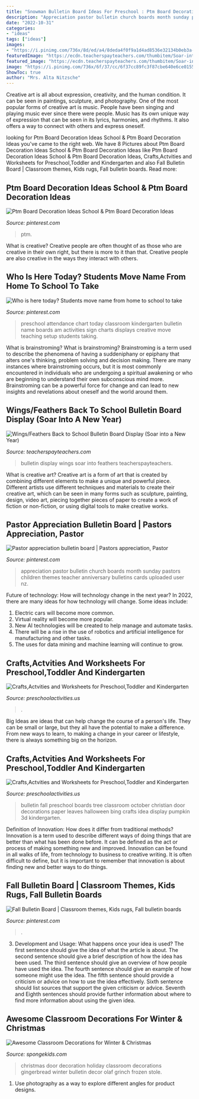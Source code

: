 ```yaml
---
title: "Snowman Bulletin Board Ideas For Preschool : Ptm Board Decoration Ideas School &amp; Ptm Board Decoration Ideas"
description: "Appreciation pastor bulletin church boards month sunday pastors children themes teacher anniversary bulletins cards uploaded user nz"
date: "2022-10-31"
categories:
- "ideas"
tags: ["ideas"]
images:
- "https://i.pinimg.com/736x/8d/ed/a4/8deda4f0f9a1d4ad8536e32134b0eb3a--pastor-appreciation-ideas-teacher-appreciation.jpg"
featuredImage: "https://ecdn.teacherspayteachers.com/thumbitem/Soar-into-a-New-Year-Wings-Feathers-Back-to-School-Bulletin-Board-Display-4642841-1571812395/original-4642841-2.jpg"
featured_image: "https://ecdn.teacherspayteachers.com/thumbitem/Soar-into-a-New-Year-Wings-Feathers-Back-to-School-Bulletin-Board-Display-4642841-1571812395/original-4642841-2.jpg"
image: "https://i.pinimg.com/736x/6f/37/cc/6f37cc89fc3f87cbe640e6ce01558d66.jpg"
ShowToc: true
author: "Mrs. Alta Nitzsche"
---
```



Creative art is all about expression, creativity, and the human condition. It can be seen in paintings, sculpture, and photography. One of the most popular forms of creative art is music. People have been singing and playing music ever since there were people. Music has its own unique way of expression that can be seen in its lyrics, harmonies, and rhythms. It also offers a way to connect with others and express oneself.

	

		
looking for Ptm Board Decoration Ideas School &amp; Ptm Board Decoration Ideas you've came to the right web. We have 8 Pictures about Ptm Board Decoration Ideas School &amp; Ptm Board Decoration Ideas like Ptm Board Decoration Ideas School &amp; Ptm Board Decoration Ideas, Crafts,Actvities and Worksheets for Preschool,Toddler and Kindergarten and also Fall Bulletin Board | Classroom themes, Kids rugs, Fall bulletin boards. Read more:
		
    
## Ptm Board Decoration Ideas School &amp; Ptm Board Decoration Ideas

<img loading=lazy src="https://i.pinimg.com/736x/6f/37/cc/6f37cc89fc3f87cbe640e6ce01558d66.jpg" onerror="this.onerror=null;this.src='https://tse3.mm.bing.net/th?id=OIP.k66BAHuBmpDw2t1tXSdSIAHaL6&amp;pid=15.1';" alt="Ptm Board Decoration Ideas School &amp; Ptm Board Decoration Ideas">

_Source: pinterest.com_

>ptm. 

	

What is creative?
Creative people are often thought of as those who are creative in their own right, but there is more to it than that. Creative people are also creative in the ways they interact with others.

    
## Who Is Here Today? Students Move Name From Home To School To Take

<img loading=lazy src="https://i.pinimg.com/736x/99/2e/d0/992ed0dba03fb89eb11f873269d8b365--teaching-activities-teaching-ideas.jpg" onerror="this.onerror=null;this.src='https://tse2.mm.bing.net/th?id=OIP.PpISEQs2CNvi1xijQmqH9wHaJ3&amp;pid=15.1';" alt="Who is here today? Students move name from home to school to take">

_Source: pinterest.com_

>preschool attendance chart today classroom kindergarten bulletin name boards am activities sign charts displays creative move teaching setup students taking. 

	

What is brainstroming?
What is brainstroming? Brainstroming is a term used to describe the phenomena of having a suddeniphany or epiphany that alters one's thinking, problem solving and decision making. There are many instances where brainstroming occurs, but it is most commonly encountered in individuals who are undergoing a spiritual awakening or who are beginning to understand their own subconscious mind more. Brainstroming can be a powerful force for change and can lead to new insights and revelations about oneself and the world around them.

    
## Wings/Feathers Back To School Bulletin Board Display (Soar Into A New Year)

<img loading=lazy src="https://ecdn.teacherspayteachers.com/thumbitem/Soar-into-a-New-Year-Wings-Feathers-Back-to-School-Bulletin-Board-Display-4642841-1571812395/original-4642841-2.jpg" onerror="this.onerror=null;this.src='https://tse1.mm.bing.net/th?id=OIP.wndtXkCIN2tFggy6allq4AAAAA&amp;pid=15.1';" alt="Wings/Feathers Back to School Bulletin Board Display (Soar into a New Year)">

_Source: teacherspayteachers.com_

>bulletin display wings soar into feathers teacherspayteachers. 

	

What is creative art?
Creative art is a form of art that is created by combining different elements to make a unique and powerful piece. Different artists use different techniques and materials to create their creative art, which can be seen in many forms such as sculpture, painting, design, video art, piecing together pieces of paper to create a work of fiction or non-fiction, or using digital tools to make creative works.

    
## Pastor Appreciation Bulletin Board | Pastors Appreciation, Pastor

<img loading=lazy src="https://i.pinimg.com/736x/8d/ed/a4/8deda4f0f9a1d4ad8536e32134b0eb3a--pastor-appreciation-ideas-teacher-appreciation.jpg" onerror="this.onerror=null;this.src='https://tse1.mm.bing.net/th?id=OIP.imwo06oI3YEe2uK8TGzOywHaFj&amp;pid=15.1';" alt="Pastor appreciation bulletin board | Pastors appreciation, Pastor">

_Source: pinterest.com_

>appreciation pastor bulletin church boards month sunday pastors children themes teacher anniversary bulletins cards uploaded user nz. 

	

Future of technology: How will technology change in the next year?
In 2022, there are many ideas for how technology will change. Some ideas include:
1. Electric cars will become more common.
2. Virtual reality will become more popular. 
3. New AI technologies will be created to help manage and automate tasks. 
4. There will be a rise in the use of robotics and artificial intelligence for manufacturing and other tasks. 
5. The uses for data mining and machine learning will continue to grow.

    
## Crafts,Actvities And Worksheets For Preschool,Toddler And Kindergarten

<img loading=lazy src="https://www.preschoolactivities.us/wp-content/uploads/2015/09/November-bulletin-board.jpg" onerror="this.onerror=null;this.src='https://tse3.mm.bing.net/th?id=OIP.urZrOTDOUyosQvGjfPjtDgHaJ4&amp;pid=15.1';" alt="Crafts,Actvities and Worksheets for Preschool,Toddler and Kindergarten">

_Source: preschoolactivities.us_

>. 

	

Big Ideas are ideas that can help change the course of a person's life. They can be small or large, but they all have the potential to make a difference. From new ways to learn, to making a change in your career or lifestyle, there is always something big on the horizon.

    
## Crafts,Actvities And Worksheets For Preschool,Toddler And Kindergarten

<img loading=lazy src="http://www.preschoolactivities.us/wp-content/uploads/2015/08/fall-tree-bulletin-board-5.jpg" onerror="this.onerror=null;this.src='https://tse2.mm.bing.net/th?id=OIP.dlDnVEIvd0t81M_tK9QfeAHaJ4&amp;pid=15.1';" alt="Crafts,Actvities and Worksheets for Preschool,Toddler and Kindergarten">

_Source: preschoolactivities.us_

>bulletin fall preschool boards tree classroom october christian door decorations paper leaves halloween bing crafts idea display pumpkin 3d kindergarten. 

	

Definition of Innovation: How does it differ from traditional methods?
Innovation is a term used to describe different ways of doing things that are better than what has been done before. It can be defined as the act or process of making something new and improved. Innovation can be found in all walks of life, from technology to business to creative writing. It is often difficult to define, but it is important to remember that innovation is about finding new and better ways to do things.

    
## Fall Bulletin Board | Classroom Themes, Kids Rugs, Fall Bulletin Boards

<img loading=lazy src="https://i.pinimg.com/736x/af/6f/19/af6f1983752ed4be3a0fc0ef222f1ec8.jpg" onerror="this.onerror=null;this.src='https://tse4.mm.bing.net/th?id=OIP.o1gTxeQBWR_qrISQzmIONgHaJ3&amp;pid=15.1';" alt="Fall Bulletin Board | Classroom themes, Kids rugs, Fall bulletin boards">

_Source: pinterest.com_

>. 

	

3. Development and Usage: What happens once your idea is used?
The first sentence should give the idea of what the article is about. The second sentence should give a brief description of how the idea has been used. The third sentence should give an overview of how people have used the idea. The fourth sentence should give an example of how someone might use the idea. The fifth sentence should provide a criticism or advice on how to use the idea effectively. Sixth sentence should list sources that support the given criticism or advice. Seventh and Eighth sentences should provide further information about where to find more information about using the given idea.

    
## Awesome Classroom Decorations For Winter &amp; Christmas

<img loading=lazy src="http://spongekids.com/wp-content/uploads/2016/11/christmas-bulletin-board/11-christmas-bulletin-board-ideas.jpg" onerror="this.onerror=null;this.src='https://tse2.mm.bing.net/th?id=OIP.-oGVygNx6HDeWuoJd_VFhAHaJ4&amp;pid=15.1';" alt="Awesome Classroom Decorations for Winter &amp; Christmas">

_Source: spongekids.com_

>christmas door decoration holiday classroom decorations gingerbread winter bulletin decor olaf grinch frozen stole. 

	

1. Use photography as a way to explore different angles for product designs.

